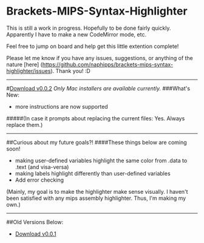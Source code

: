 # Brackets-MIPS-Syntax-Highlighter
This is still a work in progress. Hopefully to be done fairly quickly. Apparently I have to make a new CodeMirror mode, etc.

Feel free to jump on board and help get this little extention complete!


Please let me know if you have any issues, suggestions, or anything of the nature [here] (https://github.com/naphipps/brackets-mips-syntax-highlighter/issues). Thank you! :D
***

#[Download v0.0.2](https://github.com/naphipps/brackets-mips-syntax-highlighter/blob/master/Installer/MIPS%20Syntax%20Highlighter%20for%20Brackets%20v0.0.2.dmg?raw=true)
*Only Mac installers are available currently.*
###What's New:
- more instructions are now supported

#####(In case it prompts about replacing the current files: Yes. Always replace them.)
***

##Curious about my future goals?!
####These things below are coming soon!
- making user-defined variables highlight the same color from .data to .text (and visa-versa)
- making labels highlight differently than user-defined variables
- Add error checking
 
(Mainly, my goal is to make the highlighter make sense visually. I haven't been satisfied with any mips assembly highlighter. Thus, I'm making my own.)

***

##Old Versions Below:
- [Download v0.0.1](https://github.com/naphipps/brackets-mips-syntax-highlighter/blob/master/Installer/MIPS%20Syntax%20Highlighter%20for%20Brackets%20v0.0.1.dmg?raw=true)

<!--
#IGNORE EVERYTHING BELOW
##That is for when I finish the syntax highlighter

============================

[Brackets](http://brackets.io) is a modern open-source code editor for HTML, CSS and JavaScript that's built in HTML, CSS and JavaScript. That is, a modern code editor for web designers and front-end developers.

This is a Brackets extension adding syntax highlighting for MIPS Assembly files (.s and .sx files).

##How to install this extension
The extension can be directly installed using the Extension Manager of Brackets.

1. File -> Extension Manager 
2. Search for MIPS
3. Click install on MIPS Assembly Syntax Highlighter extension

And that's all. Now you can enjoy syntax highlighting for MIPS Assembly files in Brackets

If MIPS is not set automatically as default language for .s and .sx files, click on the current language at bottom right of Brackets window and select MIPS in the dropdown menu.

This extension is (NOT yet) registered @ [Brackets Extension Registry](https://brackets-registry.aboutweb.com).
-->
